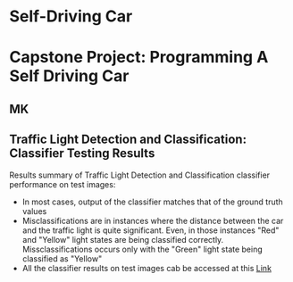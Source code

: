 # **Self-Driving Car**
# **Capstone Project: Programming A Self Driving Car**

## MK

## Traffic Light Detection and Classification: Classifier Testing Results

Results summary of Traffic Light Detection and Classification classifier performance on test images:
- In most cases, output of the classifier matches that of the ground truth values
- Misclassifications are in instances where the distance between the car and the traffic light is quite significant. Even, in those instances "Red" and "Yellow" light states are being classified correctly. Missclassifications occurs only with the "Green" light state being classified as "Yellow"
- All the classifier results on test images cab be accessed at this [Link](./CImages_Test/)
